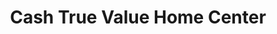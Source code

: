 ---
title: "Cash True Value Home Center"
url: /east-lyme/cash-true-value-home-center/
shop: Baumarkt
---